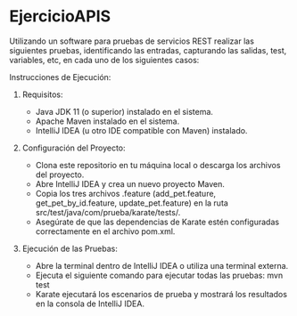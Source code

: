# EjercicioAPIS
Utilizando un software para pruebas de servicios REST realizar las siguientes pruebas, identificando las entradas, capturando las salidas, test, variables, etc, en cada uno de los siguientes casos:


Instrucciones de Ejecución:

1. Requisitos:
   - Java JDK 11 (o superior) instalado en el sistema.
   - Apache Maven instalado en el sistema.
   - IntelliJ IDEA (u otro IDE compatible con Maven) instalado.

2. Configuración del Proyecto:
   - Clona este repositorio en tu máquina local o descarga los archivos del proyecto.
   - Abre IntelliJ IDEA y crea un nuevo proyecto Maven.
   - Copia los tres archivos .feature (add_pet.feature, get_pet_by_id.feature, update_pet.feature) en la ruta src/test/java/com/prueba/karate/tests/.
   - Asegúrate de que las dependencias de Karate estén configuradas correctamente en el archivo pom.xml.

3. Ejecución de las Pruebas:
   - Abre la terminal dentro de IntelliJ IDEA o utiliza una terminal externa.
   - Ejecuta el siguiente comando para ejecutar todas las pruebas:
       mvn test
   - Karate ejecutará los escenarios de prueba y mostrará los resultados en la consola de IntelliJ IDEA.
  
     
